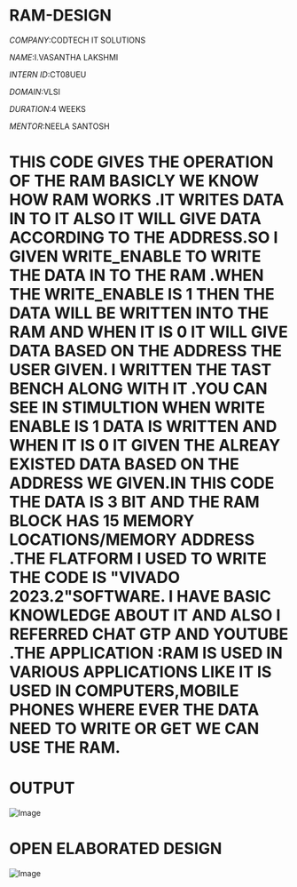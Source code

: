 # RAM-DESIGN

*COMPANY*:CODTECH IT SOLUTIONS

*NAME*:I.VASANTHA LAKSHMI

*INTERN ID*:CT08UEU

*DOMAIN*:VLSI

*DURATION*:4 WEEKS

*MENTOR*:NEELA SANTOSH

# THIS CODE GIVES THE OPERATION OF THE RAM BASICLY WE KNOW HOW RAM WORKS .IT WRITES DATA IN TO IT ALSO IT WILL GIVE DATA ACCORDING TO THE ADDRESS.SO I GIVEN WRITE_ENABLE TO WRITE THE DATA IN TO THE RAM .WHEN THE WRITE_ENABLE IS 1 THEN THE DATA WILL BE WRITTEN INTO THE RAM AND WHEN IT IS 0 IT WILL GIVE DATA BASED ON THE ADDRESS THE USER GIVEN. I WRITTEN THE TAST BENCH ALONG WITH IT .YOU CAN SEE IN STIMULTION WHEN WRITE ENABLE IS 1 DATA IS WRITTEN AND WHEN IT IS 0 IT GIVEN THE ALREAY EXISTED DATA BASED ON THE ADDRESS WE GIVEN.IN THIS CODE THE DATA IS 3 BIT AND THE RAM BLOCK HAS 15 MEMORY LOCATIONS/MEMORY ADDRESS .THE FLATFORM I USED TO WRITE THE CODE IS "VIVADO 2023.2"SOFTWARE. I HAVE BASIC KNOWLEDGE ABOUT IT AND ALSO I REFERRED CHAT GTP AND YOUTUBE .THE APPLICATION :RAM IS USED IN VARIOUS APPLICATIONS LIKE IT IS USED IN COMPUTERS,MOBILE PHONES WHERE EVER THE DATA NEED TO WRITE OR GET WE CAN USE THE RAM.


# OUTPUT

![Image](https://github.com/user-attachments/assets/9a306bb2-bd41-4fc6-ab7c-4f33e3cfd88e)

# OPEN ELABORATED DESIGN

![Image](https://github.com/user-attachments/assets/92d0279c-11b9-43c8-bc19-48e4eafe633c)

